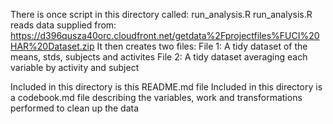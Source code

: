 
There is once script in this directory called: run_analysis.R
run_analysis.R reads data supplied from:
https://d396qusza40orc.cloudfront.net/getdata%2Fprojectfiles%FUCI%20HAR%20Dataset.zip
It then creates two files:
File 1: A tidy dataset of the means, stds, subjects and activites
File 2: A tidy dataset averaging each variable by activity and subject

Included in this directory is this README.md file
Included in this directory is a codebook.md file describing the variables, work and transformations performed to clean up the data
